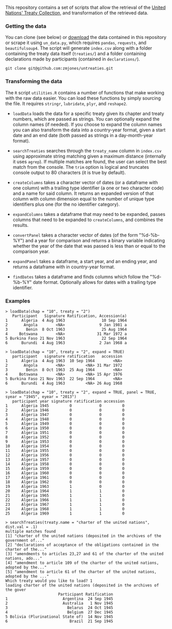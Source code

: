 This repository contains a set of scripts that allow the retrieval of the [United Nations' Treaty Collection](http://treaties.un.org/), and transformation of the retrieved data.

### Getting the data

You can clone (see below) or [download](https://github.com/zmjones/untreaties/archive/master.zip) the data contained in this repository or scrape it using `un_data.py`, which requires `pandas`, `requests`, and `beautifulsoup4`. The script will generate `index.csv` along with a folder containing the treaty data itself (`treaties/`) and a folder containing declarations made by participants (contained in `declarations/`).

	git clone git@github.com:zmjones/untreaties.git

### Transforming the data

The `R` script `utilities.R` contains a number of functions that make working with the raw data easier. You can load these functions by simply sourcing the file. It requires `stringr`, `lubridate`, `plyr`, and `reshape2`.

 - `loadData` loads the data for a specific treaty given its chapter and treaty numbers, which are passed as strings. You can optionally expand the column names (if needed). If you choose to expand the column names you can also transform the data into a country-year format, given a start date and an end date (both passed as strings in a day-month-year format).

 - `searchTreaties` searches through the `treaty_name` column in `index.csv` using approximate string matching given a maximum distance (internally it uses `agrep`). If multiple matches are found, the user can select the best match from the console. The `trim` option is logical and truncates console output to 80 characters (it is true by default).

 - `createColumns` takes a character vector of dates (or a dataframe with one column) with a trailing type identifier (a one or two character code) and a name for said column. It returns an expanded version of that column with column dimension equal to the number of unique type identifiers plus one (for the no identifier category).

 - `expandColumns` takes a dataframe that may need to be expanded, passes columns that need to be expanded to `createColumns`, and combines the results.

 - `convertPanel` takes a character vector of dates (of the form "%d-%b-%Y") and a year for comparison and returns a binary variable indicating whether the year of the date that was passed is less than or equal to the comparison year.

 - `expandPanel` takes a dataframe, a start year, and an ending year, and returns a dataframe with in country-year format.

 - `findDates` takes a dataframe and finds columns which follow the "%d-%b-%Y" date format. Optionally allows for dates with a trailing type identifier.

### Examples

    > loadData(chap = "10", treaty = "2")
       Participant   Signature Ratification, Accession(a)
    1      Algeria  4 Aug 1963                10 Sep 1964
    2       Angola        <NA>               9 Jan 1981 a
    3        Benin  8 Oct 1963                25 Aug 1964
    4     Botswana        <NA>              31 Mar 1972 a
    5 Burkina Faso 21 Nov 1963                22 Sep 1964
    6      Burundi  4 Aug 1963               2 Jan 1968 a

    > loadData(chap = "10", treaty = "2", expand = TRUE)
       participant   signature ratification   accession
    1      Algeria  4 Aug 1963  10 Sep 1964        <NA>
    2       Angola        <NA>         <NA> 31 Mar 1972
    3        Benin  8 Oct 1963  25 Aug 1964        <NA>
    4     Botswana        <NA>         <NA> 15 Apr 1976
    5 Burkina Faso 21 Nov 1963  22 Sep 1964        <NA>
    6      Burundi  4 Aug 1963         <NA> 26 Aug 1968

    > loadData(chap = "10", treaty = "2", expand = TRUE, panel = TRUE, syear = "1945", eyear = "2013")
       participant year signature ratification accession
    1      Algeria 1945         0            0         0
    2      Algeria 1946         0            0         0
    3      Algeria 1947         0            0         0
    4      Algeria 1948         0            0         0
    5      Algeria 1949         0            0         0
    6      Algeria 1950         0            0         0
    7      Algeria 1951         0            0         0
    8      Algeria 1952         0            0         0
    9      Algeria 1953         0            0         0
    10     Algeria 1954         0            0         0
    11     Algeria 1955         0            0         0
    12     Algeria 1956         0            0         0
    13     Algeria 1957         0            0         0
    14     Algeria 1958         0            0         0
    15     Algeria 1959         0            0         0
    16     Algeria 1960         0            0         0
    17     Algeria 1961         0            0         0
    18     Algeria 1962         0            0         0
    19     Algeria 1963         1            0         0
    20     Algeria 1964         1            1         0
    21     Algeria 1965         1            1         0
    22     Algeria 1966         1            1         0
    23     Algeria 1967         1            1         0
    24     Algeria 1968         1            1         0
    25     Algeria 1969         1            1         0

    > searchTreaties(treaty.name = "charter of the united nations", dist.val = .1)
    multiple matches found
    [1] "charter of the united nations (deposited in the archives of the government of..."
    [2] "declarations of acceptance of the obligations contained in the charter of the..."
    [3] "amendments to articles 23,27 and 61 of the charter of the united nations, ado..."
    [4] "amendment to article 109 of the charter of the united nations, adopted by the..."
    [5] "amendment to article 61 of the charter of the united nations, adopted by the ..."
    Which treaty would you like to load? 1
    loading charter of the united nations (deposited in the archives of the gover
                           Participant Ratification
    1                        Argentina  24 Sep 1945
    2                        Australia   1 Nov 1945
    3                          Belarus  24 Oct 1945
    4                          Belgium  27 Dec 1945
    5 Bolivia (Plurinational State of)  14 Nov 1945
    6                           Brazil  21 Sep 1945
